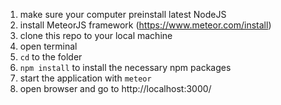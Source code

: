 1. make sure your computer preinstall latest NodeJS
2. install MeteorJS framework (https://www.meteor.com/install)
3. clone this repo to your local machine
4. open terminal
5. `cd` to the folder
6. `npm install` to install the necessary npm packages
7. start the application with `meteor`
8. open browser and go to http://localhost:3000/

